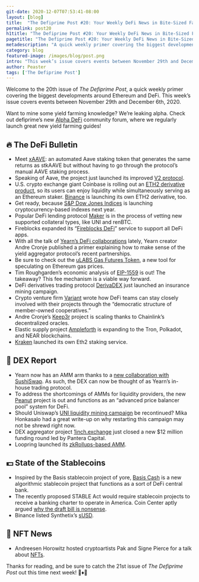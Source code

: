 ```yaml
---
git-date: 2020-12-07T07:53:41-08:00
layout: [blog]
title:  "The Defiprime Post #20: Your Weekly DeFi News in Bite-Sized Fashion"
permalink: post20
h1title: "The Defiprime Post #20: Your Weekly DeFi News in Bite-Sized Fashion"
pagetitle: "The Defiprime Post #20: Your Weekly DeFi News in Bite-Sized Fashion"
metadescription: "A quick weekly primer covering the biggest developments around Ethereum and DeFi. This week’s issue covers events between November 29th and December 6th, 2020"
category: blog
featured-image: /images/blog/post.png
intro: "This week’s issue covers events between November 29th and December 6th, 2020"
author: Peaster
tags: ['The Defiprime Post']
---
```

Welcome to the 20th issue of _The Defiprime Post_, a quick weekly primer covering the biggest developments around Ethereum and DeFi. This week’s issue covers events between November 29th and December 6th, 2020.

Want to mine some yield farming knowledge? We’re leaking alpha. Check out defiprime’s new [Alpha DeFi](https://alpha.defiprime.com/c/yield-farming/6) community forum, where we regularly launch great new yield farming guides!


## 🔥 The DeFi Bulletin

*   Meet [xAAVE](https://medium.com/xtoken/introducing-xaave-mandated-governance-81d0cdb8ee7e): an automated Aave staking token that generates the same returns as stkAAVE but without having to go through the protocol’s manual AAVE staking process.
*   Speaking of Aave, the project just launched its improved [V2 protocol](https://medium.com/aave/the-aave-protocol-v2-f06f299cee04).
*   U.S. crypto exchange giant Coinbase is rolling out an [ETH2 derivative product](https://blog.coinbase.com/ethereum-2-0-staking-rewards-are-coming-soon-to-coinbase-a25d8ac622d5), so its users can enjoy liquidity while simultaneously serving as an Ethereum staker. [Binance](https://www.binance.com/en/support/announcement/a640a714e067433abae871f6b621836f) is launching its own ETH2 derivative, too.
*   Get ready, because [S&P Dow Jones Indices](https://www.reuters.com/article/cryptocurrencies-sp/sp-dow-jones-indices-to-launch-cryptocurrency-indexes-in-2021-idUSL1N2IJ0TG) is launching cryptocurrency-based indexes next year. 
*   Popular DeFi lending protocol [Maker](https://blog.makerdao.com/governance-polls-november-30-2020/) is in the process of vetting new supported collateral types, like UNI and renBTC. 
*   Fireblocks expanded its “[Fireblocks DeFi](https://www.fireblocks.com/blog/fireblocks-defi-for-institutional-trading-lending-and-staking/)” service to support all DeFi apps.
*   With all the talk of [Yearn’s DeFi collaborations](https://andrecronje.medium.com/merger-acquisition-partnership-collaboration-nomenclature-in-the-decentralized-space-ca24370d6f27) lately, Yearn creator Andre Cronje published a primer explaining how to make sense of the yield aggregator protocol’s recent partnerships.
*   Be sure to check out the [uLABS Gas Futures Token](https://medium.com/uma-project/ulabs-gas-futures-token-9f51682778dd), a new tool for speculating on Ethereum gas prices. 
*   Tim Roughgarden’s economic analysis of [EIP-1559](http://timroughgarden.org/papers/eip1559.pdf) is out! The takeaway? This fee mechanism is a viable way forward. 
*   DeFi derivatives trading protocol [DerivaDEX](https://medium.com/derivadex/insurance-mining-with-derivadex-a8c3b65d9548) just launched an insurance mining campaign. 
*   Crypto venture firm [Variant](https://variant.fund/leadership-in-the-ownership-economy/) wrote how DeFi teams can stay closely involved with their projects through the “democratic structure of member-owned cooperatives.”
*   Andre Cronje’s [Keep3r](https://andrecronje.medium.com/scaling-keep3r-with-chainlink-2832bbc76506) project is scaling thanks to Chainlink’s decentralized oracles. 
*   Elastic supply project [Ampleforth](https://www.ampltalk.org/app/forum/announcements-22/topic/multichain-ampleforth-231/) is expanding to the Tron, Polkadot, and NEAR blockchains. 
*   [Kraken](https://blog.kraken.com/post/6988/ethereum-hodlers-earn-staking-rewards-and-support-the-upgrade-to-ethereum-2-0/) launched its own Eth2 staking service. 


## 💱 DEX Report

*   Yearn now has an AMM arm thanks to a [new collaboration with SushiSwap](https://medium.com/iearn/yearn-x-sushi-%E8%A1%8C%E3%81%A3%E3%81%A6%E3%81%8D%E3%81%BE%E3%81%99-41b2f78b62e9). As such, the DEX can now be thought of as Yearn’s in-house trading protocol. 
*   To address the shortcomings of AMMs for liquidity providers, the new [Peanut](https://medium.com/peanut-trade/introducing-peanut-a-defi-price-balancer-that-increases-crypto-lp-income-1955a1d2fa07) project is out and functions as an “advanced price balancer pool” system for DeFi. 
*   Should Uniswap’s [UNI liquidity mining campaign](https://www.theblockcrypto.com/amp/post/86082/uniswap-liquidity-incentives-proposal) be recontinued? Mika Honkasalo had a great write-up on why restarting this campaign may not be shrewd right now. 
*   DEX aggregator project [1inch.exchange](https://1inch-exchange.medium.com/1inch-successfully-closes-12-mln-funding-round-led-by-pantera-capital-4c8a5a421ea8) just closed a new $12 million funding round led by Pantera Capital. 
*   Loopring launched its [zkRollups-based AMM](https://medium.com/loopring-protocol/looprings-zkrollup-amm-is-live-2f8251cd0fcd). 


## 💵 State of the Stablecoins

*   Inspired by the Basis stablecoin project of yore, [Basis Cash](https://www.coindesk.com/basis-cash-algorithmic-stablecoin-launch-defi-rick-morty) is a new algorithmic stablecoin project that functions as a sort of DeFi central bank. 
*   The recently proposed STABLE Act would require stablecoin projects to receive a banking charter to operate in America. Coin Center aptly argued [why the draft bill is nonsense](https://blog.kraken.com/post/6988/ethereum-hodlers-earn-staking-rewards-and-support-the-upgrade-to-ethereum-2-0/). 
*   Binance listed Synthetix’s [sUSD](https://research.binance.com/en/projects/susd). 


## 💎 NFT News

*   Andreesen Horowitz hosted cryptoartists Pak and Signe Pierce for a talk about [NFTs](https://a16z.com/2020/11/22/crypto-for-creators-tokenized-collectibles-nfts/).


Thanks for reading, and be sure to catch the 21st issue of _The Defiprime Post_ out this time next week! 👋♦️👋